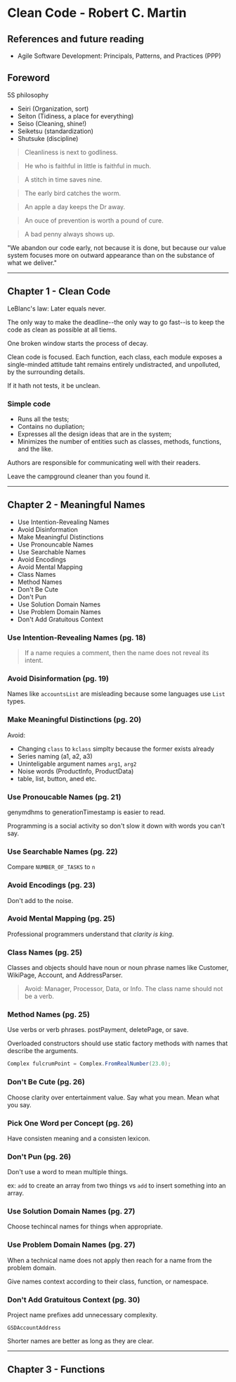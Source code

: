 # Clean Code - Robert C. Martin

## References and future reading

- Agile Software Development: Principals, Patterns, and Practices (PPP)

## Foreword

5S philosophy

- Seiri (Organization, sort)
- Seiton (Tidiness, a place for everything)
- Seiso (Cleaning, shine!)
- Seiketsu (standardization)
- Shutsuke (discipline)

> Cleanliness is next to godliness.

> He who is faithful in little is faithful in much.

> A stitch in time saves nine.

> The early bird catches the worm.

> An apple a day keeps the Dr away.

> An ouce of prevention is worth a pound of cure. 

> A bad penny always shows up.

"We abandon our code early, not because it is done, but because our value system focuses more on outward appearance than on the substance of what we deliver."

---

## Chapter 1 - Clean Code

LeBlanc's law: Later equals never.

The only way to make the deadline--the only way to go fast--is to keep the code as clean as possible at all tiems.

One broken window starts the process of decay.

Clean code is focused. Each function, each class, each module exposes a single-minded attitude taht remains entirely undistracted, and unpolluted, by the surrounding details.

If it hath not tests, it be unclean.

### Simple code

- Runs all the tests;
- Contains no dupliation;
- Expresses all the design ideas that are in the system;
- Minimizes the number of entities such as classes, methods, functions, and the like.

Authors are responsible for communicating well with their readers.

Leave the campground cleaner than you found it.

---

## Chapter 2 - Meaningful Names

- Use Intention-Revealing Names
- Avoid Disinformation
- Make Meaningful Distinctions
- Use Pronouncable Names
- Use Searchable Names
- Avoid Encodings
- Avoid Mental Mapping
- Class Names
- Method Names
- Don't Be Cute
- Don't Pun
- Use Solution Domain Names
- Use Problem Domain Names
- Don't Add Gratuitous Context

### Use Intention-Revealing Names (pg. 18)

> If a name requies a comment, then the name does not reveal its intent.

### Avoid Disinformation (pg. 19)

Names like `accountsList` are misleading because some languages use `List` types.

### Make Meaningful Distinctions (pg. 20)

Avoid:

- Changing `class` to `kclass` simplty because the former exists already
- Series naming (a1, a2, a3)
- Uninteligable argument names `arg1`, `arg2`
- Noise words (ProductInfo, ProductData)
- table, list, button, aned etc.

### Use Pronoucable Names (pg. 21)

genymdhms to generationTimestamp is easier to read.

Programming is a social activity so don't slow it down with words you can't say.

### Use Searchable Names (pg. 22)

Compare `NUMBER_OF_TASKS` to `n`

### Avoid Encodings (pg. 23)

Don't add to the noise.

### Avoid Mental Mapping (pg. 25)

Professional programmers understand that *clarity is king*.

### Class Names (pg. 25)

Classes and objects should have noun or noun phrase names like Customer, WikiPage, Account, and AddressParser.

> Avoid: Manager, Processor, Data, or Info. The class name should not be a verb.

### Method Names (pg. 25)

Use verbs or verb phrases. postPayment, deletePage, or save.

Overloaded constructors should use static factory methods with names that describe the arguments.

```java
Complex fulcrumPoint = Complex.FromRealNumber(23.0);
```

### Don't Be Cute (pg. 26)

Choose clarity over entertainment value.
Say what you mean. Mean what you say.

### Pick One Word per Concept (pg. 26)

Have consisten meaning and a consisten lexicon.

### Don't Pun (pg. 26)

Don't use a word to mean multiple things.

ex: `add` to create an array from two things vs `add` to insert something into an array.

### Use Solution Domain Names (pg. 27)

Choose techincal names for things when appropriate.

### Use Problem Domain Names (pg. 27)

When a technical name does not apply then reach for a name from the problem domain.

Give names context according to their class, function, or namespace.

### Don't Add Gratuitous Context (pg. 30)

Project name prefixes add unnecessary complexity.

`GSDAccountAddress`

Shorter names are better as long as they are clear.

---

## Chapter 3 - Functions

